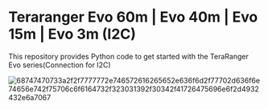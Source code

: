 # Teraranger Evo 60m | Evo 40m | Evo 15m | Evo 3m (I2C)

This repository provides Python code to get started with the TeraRanger Evo series(Connection for I2C)

![68747470733a2f2f7777772e746572616265652e636f6d2f77702d636f6e74656e742f75706c6f6164732f323031392f30342f41726475696e6f2d4932432e6a7067](https://user-images.githubusercontent.com/55868074/233305044-7c1aacfc-0948-4233-84be-2f0de7af4586.jpg)
